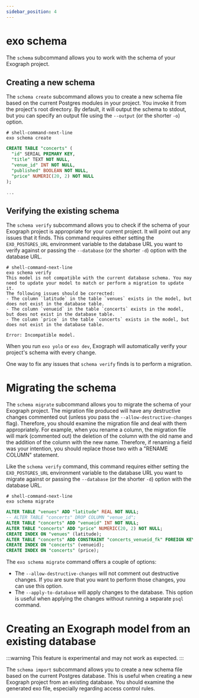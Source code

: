 ```yaml
---
sidebar_position: 4
---
```


# exo schema

The `schema` subcommand allows you to work with the schema of your Exograph project.

## Creating a new schema

The `schema create` subcommand allows you to create a new schema file based on the current Postgres modules in your project. You invoke it from the project's root directory. By default, it will output the schema to stdout, but you can specify an output file using the `--output` (or the shorter `-o`) option.

```shell-session
# shell-command-next-line
exo schema create
```

```sql
CREATE TABLE "concerts" (
  "id" SERIAL PRIMARY KEY,
  "title" TEXT NOT NULL,
  "venue_id" INT NOT NULL,
  "published" BOOLEAN NOT NULL,
  "price" NUMERIC(20, 2) NOT NULL
);

...

```

## Verifying the existing schema

The `schema verify` subcommand allows you to check if the schema of your Exograph project is appropriate for your current project. It will point out any issues that it finds. This command requires either setting the `EXO_POSTGRES_URL` environment variable to the database URL you want to verify against or passing the `--database` (or the shorter `-d`) option with the database URL.

```shell-session
# shell-command-next-line
exo schema verify
This model is not compatible with the current database schema. You may need to update your model to match or perform a migration to update it.
The following issues should be corrected:
- The column `latitude` in the table `venues` exists in the model, but does not exist in the database table.
- The column `venueid` in the table `concerts` exists in the model, but does not exist in the database table.
- The column `price` in the table `concerts` exists in the model, but does not exist in the database table.

Error: Incompatible model.
```

When you run `exo yolo` or `exo dev`, Exograph will automatically verify your project's schema with every change.

One way to fix any issues that `schema verify` finds is to perform a migration.

# Migrating the schema

The `schema migrate` subcommand allows you to migrate the schema of your Exograph project. The migration file produced will have any destructive changes commented out (unless you pass the `--allow-destructive-changes` flag). Therefore, you should examine the migration file and deal with them appropriately. For example, when you rename a column, the migration file will mark (commented out) the deletion of the column with the old name and the addition of the column with the new name. Therefore, if renaming a field was your intention, you should replace those two with a "RENAME COLUMN" statement.

Like the `schema verify` command, this command requires either setting the `EXO_POSTGRES_URL` environment variable to the database URL you want to migrate against or passing the `--database` (or the shorter `-d`) option with the database URL.

```shell-session
# shell-command-next-line
exo schema migrate
```

```sql
ALTER TABLE "venues" ADD "latitude" REAL NOT NULL;
-- ALTER TABLE "concerts" DROP COLUMN "venue_id";
ALTER TABLE "concerts" ADD "venueid" INT NOT NULL;
ALTER TABLE "concerts" ADD "price" NUMERIC(20, 2) NOT NULL;
CREATE INDEX ON "venues" (latitude);
ALTER TABLE "concerts" ADD CONSTRAINT "concerts_venueid_fk" FOREIGN KEY ("venueid") REFERENCES "venues";
CREATE INDEX ON "concerts" (venueid);
CREATE INDEX ON "concerts" (price);
```

The `exo schema migrate` command offers a couple of options:

- The `--allow-destructive-changes` will not comment out destructive changes. If you are sure that you want to perform those changes, you can use this option.
- The `--apply-to-database` will apply changes to the database. This option is useful when applying the changes without running a separate `psql` command.

# Creating an Exograph model from an existing database

:::warning
This feature is experimental and may not work as expected.
:::

The `schema import` subcommand allows you to create a new schema file based on the current Postgres database. This is useful when creating a new Exograph project from an existing database. You should examine the generated exo file, especially regarding access control rules.
